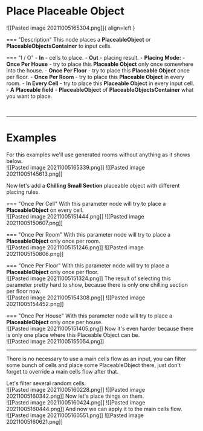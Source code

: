 # **Place Placeable Object**

![[Pasted image 20211005165304.png]]{ align=left } 

=== "Description"
	This node places a **PlaceableObject** or **PlaceableObjectsContainer** to input cells.  
	
=== "I / O"
	- **In** - cells to place.
	- **Out** - placing result.
	- **Placing Mode:** 
		- **Once Per House** - try to place this **Placeable Object** only once somewhere into the house.
		- **Once Per Floor** - try to place this **Placeable Object** once per floor.
		- **Once Per Room** - try to place this **Placeable Object** in every room.
		- **In Every Cell** - try to place this **Placeable Object** in every input cell.
	- **A Placeable field** - **PlaceableObject** of **PlaceableObjectsContainer** what you want to place.

<br />

--------

# Examples
For this examples we'll use generated rooms without anything as it shows below.  
![[Pasted image 20211005165339.png]]
![[Pasted image 20211005145613.png]]

Now let's add a **Chilling Small Section** placeable object with different placing rules.  

=== "Once Per Cell"
	With this parameter node will try to place a **PlaceableObject** on every cell.   
	![[Pasted image 20211005151444.png]]
	![[Pasted image 20211005150607.png]]

=== "Once Per Room"
	With this parameter node will try to place a **PlaceableObject** only once per room.   
	![[Pasted image 20211005151246.png]]
	![[Pasted image 20211005150806.png]]

=== "Once Per Floor"
	With this parameter node will try to place a **PlaceableObject** only once per floor.   
	![[Pasted image 20211005151324.png]]
	The result of selecting this parameter pretty hard to show, because there is only one chilling section per floor now.  
	![[Pasted image 20211005154308.png]]
	![[Pasted image 20211005154452.png]]

=== "Once Per House"
	With this parameter node will try to place a **PlaceableObject** only once per house.  
	![[Pasted image 20211005151405.png]]
	Now it's even harder because there is only one place where this Placeable Object can be.  
	![[Pasted image 20211005155054.png]]

------

There is no necessary to use a main cells flow as an input, you can filter some bunch of cells and place some PlaceableObject there, just don't forget to override a main cells flow after that.  

Let's filter several random cells.  
![[Pasted image 20211005160228.png]]
![[Pasted image 20211005160342.png]]
Now let's place things on them.  
![[Pasted image 20211005160424.png]]
![[Pasted image 20211005160444.png]]
And now we can apply it to the main cells flow.  
![[Pasted image 20211005160551.png]]
![[Pasted image 20211005160621.png]]